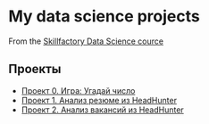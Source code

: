 # My data science projects
From the [Skillfactory Data Science cource](https://skillfactory.ru/data-scientist)

## Проекты

* [Проект 0. Игра: Угадай число](https://github.com/SkillfactoryDS/sf_data_science/tree/main/project_0)
* [Проект 1. Анализ резюме из HeadHunter](https://github.com/SkillfactoryDS/sf_data_science/tree/main/Project_1)
* [Проект 2. Анализ вакансий из HeadHunter](https://github.com/SkillfactoryDS/sf_data_science/tree/main/Project_2)
